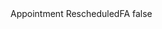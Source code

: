<?xml version="1.0" encoding="UTF-8"?>
<CustomMetadata xmlns="http://soap.sforce.com/2006/04/metadata">
    <label>Appointment RescheduledFA</label>
    <protected>false</protected>
</CustomMetadata>
